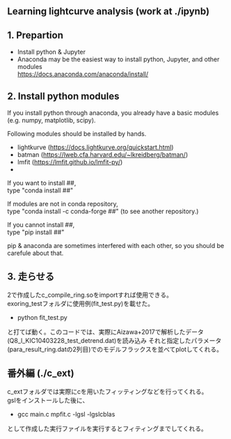 ## Learning lightcurve analysis (work at ./ipynb)

## 1. Prepartion
-  Install python & Jupyter  
-  Anaconda may be the easiest way to install python, Jupyter, and other modules  
https://docs.anaconda.com/anaconda/install/


## 2. Install python modules
If you install python through anaconda, you already have a basic modules (e.g. numpy, matplotlib, scipy).   

Following modules should be installed by hands.  
- lightkurve (https://docs.lightkurve.org/quickstart.html)  
- batman (https://lweb.cfa.harvard.edu/~lkreidberg/batman/)  
- lmfit (https://lmfit.github.io/lmfit-py/)  
- 
If you want to install ##,  
type "conda install ##"  
  
If modules are not in conda repository,  
type "conda install -c conda-forge ##" (to see another repository.)  
  
If you cannot install ##,  
type "pip install ##"  
  
pip & anaconda are sometimes interfered with each other, so you should be carefule about that. 

## 3. 走らせる
2で作成したc_compile_ring.soをimportすれば使用できる。  
exoring_testフォルダに使用例(fit_test.py)を載せた。  
- python fit_test.py  

と打てば動く。このコードでは、実際にAizawa+2017で解析したデータ(Q8_l_KIC10403228_test_detrend.dat)を読み込み
それと指定したパラメータ (para_result_ring.datの2列目)でのモデルフラックスを並べてplotしてくれる。  

## 番外編 (./c_ext)
c_extフォルダでは実際にcを用いたフィッティングなどを行ってくれる。  
gslをインストールした後に、  
- gcc main.c mpfit.c -lgsl -lgslcblas  

として作成した実行ファイルを実行するとフィティングまでしてくれる。  
